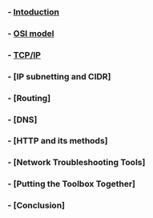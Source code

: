 ### - [Intoduction](/MAIN/01%20Computer%20Networking/01%20Introduction.md)
### - [OSI model](/MAIN/01%20Computer%20Networking/02%20OSI%20Model.md)
### - [TCP/IP](/MAIN/01%20Computer%20Networking/03%20TCP%20\%20IP.md)
### - [IP subnetting and CIDR]
### - [Routing]
### - [DNS]
### - [HTTP and its methods]
### - [Network Troubleshooting Tools]
### - [Putting the Toolbox Together]
### - [Conclusion]